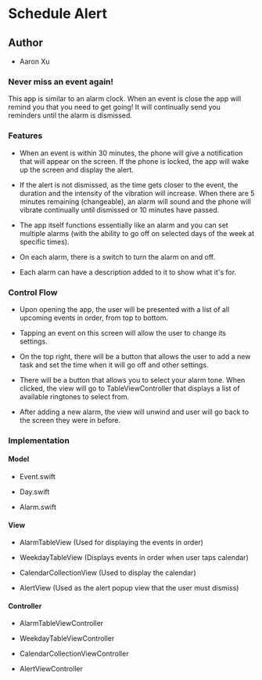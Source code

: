 
# Schedule Alert
## Author
  * Aaron Xu
  
### Never miss an event again! 
This app is similar to an alarm clock. When an event is close the app will 
remind you that you need to get going! It will continually send you reminders
until the alarm is dismissed.

### Features 
  * When an event is within 30 minutes, the phone will
  give a notification that will appear on the screen. If the phone is locked, the
  app will wake up the screen and display the alert.
  
  * If the alert is not dismissed, as the time gets closer to the event, the
  duration and the intensity of the vibration will increase. When there are 
  5 minutes remaining (changeable), an alarm will sound and the phone will
  vibrate continually until dismissed or 10 minutes have passed.
  
  * The app itself functions essentially like an alarm and you can set
  multiple alarms (with the ability to go off on selected days of the week
  at specific times).
  
  * On each alarm, there is a switch to turn the alarm on and off.
  
  * Each alarm can have a description added to it to show what it's for.
 
### Control Flow
  * Upon opening the app, the user will be presented with a list of all
  upcoming events in order, from top to bottom.
  
  * Tapping an event on this screen will allow the user to change its
  settings.
  
  * On the top right, there will be a button that allows the user
  to add a new task and set the time when it will go off and other settings.
  
  * There will be a button that allows you to select your alarm tone. When 
  clicked, the view will go to TableViewController that displays a list of 
  available ringtones to select from.
  
  * After adding a new alarm, the view will unwind and user will go back
  to the screen they were in before.
  
### Implementation

#### Model
  * Event.swift
  
  * Day.swift
  
  * Alarm.swift

#### View
  * AlarmTableView (Used for displaying the events in order)
  
  * WeekdayTableView (Displays events in order when user taps calendar)
  
  * CalendarCollectionView (Used to display the calendar)
  
  * AlertView (Used as the alert popup view that the user must dismiss)
  
#### Controller
  * AlarmTableViewController
  
  * WeekdayTableViewController
  
  * CalendarCollectionViewController
  
  * AlertViewController
